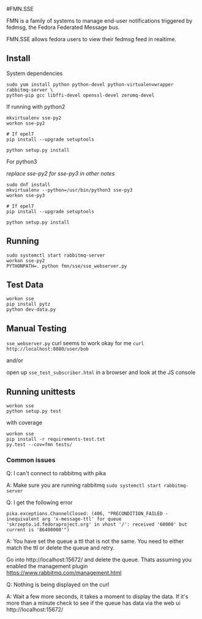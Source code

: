 #FMN.SSE

FMN is a family of systems to manage end-user notifications triggered by
fedmsg, the Fedora Federated Message bus.

FMN.SSE allows fedora users to view their fedmsg feed in realtime.

## Install
System dependencies
```
sudo yum install python python-devel python-virtualenvwrapper rabbitmq-server \
python-pip gcc libffi-devel openssl-devel zeromq-devel
```

If running with python2
```
mkvirtualenv sse-py2
workon sse-py2

# If epel7
pip install --upgrade setuptools

python setup.py install
```

For python3

*replace sse-py2 for sse-py3 in other notes*
```
sudo dnf install 
mkvirtualenv --python=/usr/bin/python3 sse-py3
workon sse-py3

# If epel7
pip install --upgrade setuptools

python setup.py install
```

## Running

```
sudo systemctl start rabbitmq-server
workon sse-py2
PYTHONPATH=. python fmn/sse/sse_webserver.py
```

## Test Data

```
workon sse
pip install pytz
python dev-data.py
```

## Manual Testing

`sse_webserver.py` curl seems to work okay for me `curl http://localhost:8080/user/bob`

and/or

open up `sse_test_subscriber.html` in a browser and look at the JS console

## Running unittests
```
workon sse
python setup.py test
```

with coverage

```
workon sse
pip install -r requirements-test.txt
py.test --cov=fmn tests/
```

### Common issues

Q: I can't connect to rabbitmq with pika

A: Make sure you are running rabbitmq `sudo systemctl start rabbitmq-server`

Q: I get the following error
```
pika.exceptions.ChannelClosed: (406, "PRECONDITION_FAILED - inequivalent arg 'x-message-ttl' for queue 'skrzepto.id.fedoraproject.org' in vhost '/': received '60000' but current is '86400000'")
```

A: You have set the queue a ttl that is not the same. You need to either match the ttl or delete the queue and retry.

Go into http://localhost:15672/  and delete the queue. Thats assuming you enabled the management plugin https://www.rabbitmq.com/management.html

Q: Nothing is being displayed on the curl

A: Wait a few more seconds, it takes a moment to display the data. If it's more
than a minute check to see if the queue has data via the web ui http://localhost:15672/

